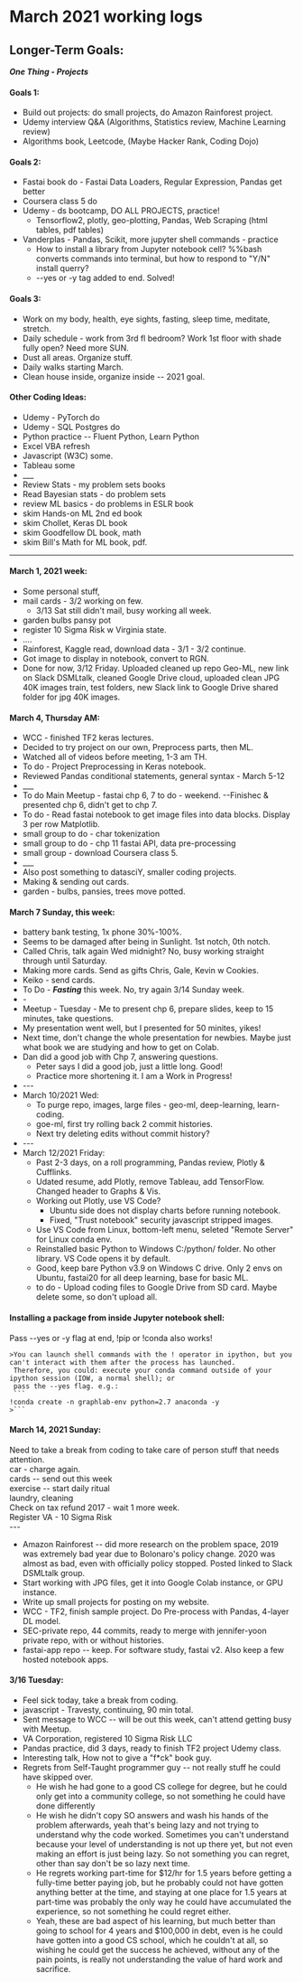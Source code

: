 # March 2021 working logs  

## Longer-Term Goals: 

***One Thing - Projects***  

#### Goals 1:  
  * Build out projects: do small projects, do Amazon Rainforest project.  
  * Udemy interview Q&A (Algorithms, Statistics review, Machine Learning review)  
  * Algorithms book, Leetcode, (Maybe Hacker Rank, Coding Dojo)  

#### Goals 2:  
  * Fastai book do - Fastai Data Loaders, Regular Expression, Pandas get better     
  * Coursera class 5 do
  * Udemy - ds bootcamp, DO ALL PROJECTS, practice!   
    - Tensorflow2, plotly, geo-plotting, Pandas, Web Scraping (html tables, pdf tables)    
  * Vanderplas - Pandas, Scikit, more jupyter shell commands - practice  
    - How to install a library from Jupyter notebook cell? %%bash converts commands into terminal, but how to respond to "Y/N" install querry?  
    - --yes or -y tag added to end. Solved!  
 
#### Goals 3:   
  * Work on my body, health, eye sights, fasting, sleep time, meditate, stretch.  
  * Daily schedule - work from 3rd fl bedroom? Work 1st floor with shade fully open? Need more SUN.   
  * Dust all areas. Organize stuff.  
  * Daily walks starting March.  
  * Clean house inside, organize inside -- 2021 goal.  
 
#### Other Coding Ideas:  
  * Udemy - PyTorch do 
  * Udemy - SQL Postgres do  
  * Python practice -- Fluent Python, Learn Python  
  * Excel VBA refresh
  * Javascript (W3C) some.  
  * Tableau some
  * \_\_\_   
  * Review Stats - my problem sets books  
  * Read Bayesian stats - do problem sets  
  * review ML basics - do problems in ESLR book  
  * skim Hands-on ML 2nd ed book  
  * skim Chollet, Keras DL book  
  * skim Goodfellow DL book, math  
  * skim Bill's Math for ML book, pdf.  
  
----   

#### March 1, 2021 week:  
 * Some personal stuff, 
 * mail cards - 3/2 working on few. 
    - 3/13 Sat still didn't mail, busy working all week.    
 * garden bulbs pansy pot
 * register 10 Sigma Risk w Virginia state.  
 * .... 
 * Rainforest, Kaggle read, download data - 3/1 - 3/2 continue. 
 * Got image to display in notebook, convert to RGN.  
 * Done for now, 3/12 Friday. Uploaded cleaned up repo Geo-ML, new link on Slack DSMLtalk, cleaned Google Drive cloud, uploaded clean JPG 40K images train, test folders, new Slack link to Google Drive shared folder for jpg 40K images.  

#### March 4, Thursday AM:  
 * WCC - finished TF2 keras lectures.  
 * Decided to try project on our own, Preprocess parts, then ML.  
 * Watched all of videos before meeting, 1-3 am TH.  
 * To do - Project Preprocessing in Keras notebook. 
 * Reviewed Pandas conditional statements, general syntax - March 5-12
 * \_\_\_  
 * To do Main Meetup - fastai chp 6, 7 to do - weekend. --Finishec & presented chp 6, didn't get to chp 7.   
 * To do - Read fastai notebook to get image files into data blocks.  Display 3 per row Matplotlib.
 * small group to do - char tokenization 
 * small group to do - chp 11 fastai API, data pre-processing
 * small group - download Coursera class 5.  
 * \_\_\_  
 * Also post something to datasciY, smaller coding projects.  
 * Making & sending out cards. 
 * garden - bulbs, pansies, trees move potted.  

#### March 7 Sunday, this week:  
 * battery bank testing, 1x phone 30%-100%.  
 * Seems to be damaged after being in Sunlight.  1st notch, 0th notch.  
 * Called Chris, talk again Wed midnight?  No, busy working straight through until Saturday. 
 * Making more cards.  Send as gifts Chris, Gale, Kevin w Cookies.  
 * Keiko - send cards.  
 * To Do - ***Fasting*** this week. No, try again 3/14 Sunday week.   
 * \-   
 * Meetup - Tuesday - Me to present chp 6, prepare slides, keep to 15 minutes, take questions.   
 * My presentation went well, but I presented for 50 minites, yikes!  
 * Next time, don't change the whole presentation for newbies. Maybe just what book we are studying and how to get on Colab.  
 * Dan did a good job with Chp 7, answering questions.  
   - Peter says I did a good job, just a little long.  Good!  
   - Practice more shortening it. I am a Work in Progress!    
 * \-\-\-    
 * March 10/2021 Wed:  
   - To purge repo, images, large files - geo-ml, deep-learning, learn-coding. 
   - goe-ml, first try rolling back 2 commit histories.  
   - Next try deleting edits without commit history?  
  * -\-\-  
  * March 12/2021 Friday:  
    - Past 2-3 days, on a roll programming, Pandas review, Plotly & Cufflinks. 
    - Udated resume, add Plotly, remove Tableau, add TensorFlow.  Changed header to Graphs & Vis.  
    - Working out Plotly, use VS Code?  
      - Ubuntu side does not display charts before running notebook.  
      - Fixed, "Trust notebook" security javascript stripped images.  
    - Use VS Code from Linux, bottom-left menu, seleted "Remote Server" for Linux conda env.  
    - Reinstalled basic Python to Windows C:/python/ folder.  No other library.  VS Code opens it by default.  
    - Good, keep bare Python v3.9 on Windows C drive. Only 2 envs on Ubuntu, fastai20 for all deep learning, base for basic ML.  
    - to do - Upload coding files to Google Drive from SD card.  Maybe delete some, so don't upload all.  

#### Installing a package from inside Jupyter notebook shell:  
Pass --yes or -y flag at end, !pip or !conda also works!  

    >You can launch shell commands with the ! operator in ipython, but you can't interact with them after the process has launched. 
     Therefore, you could: execute your conda command outside of your ipython session (IOW, a normal shell); or  
     pass the --yes flag. e.g.: 
     ``` 
    !conda create -n graphlab-env python=2.7 anaconda -y
    >```

#### March 14, 2021 Sunday:  

Need to take a break from coding to take care of person stuff that needs attention.  
car - charge again.  
cards -- send out this week  
exercise -- start daily ritual  
laundry, cleaning  
Check on tax refund 2017 - wait 1 more week.  
Register VA - 10 Sigma Risk  
\-\-\-  

 * Amazon Rainforest -- did more research on the problem space, 2019 was extremely bad year due to Bolonaro's policy change. 2020 was almost as bad, even with officially policy stopped. Posted linked to Slack DSMLtalk group.  
 * Start working with JPG files, get it into Google Colab instance, or GPU instance.  
 * Write up small projects for posting on my website.  
 * WCC - TF2, finish sample project.  Do Pre-process with Pandas, 4-layer DL model.  
 * SEC-private repo, 44 commits, ready to merge with jennifer-yoon private repo, with or without histories.  
 * fastai-app repo -- keep.  For software study, fastai v2.  Also keep a few hosted notebook apps.  

#### 3/16 Tuesday:  
 * Feel sick today, take a break from coding.  
 * javascript - Travesty, continuing, 90 min total.  
 * Sent message to WCC -- will be out this week, can't attend getting busy with Meetup.   
 * VA Corporation, registered 10 Sigma Risk LLC
 * Pandas practice, did 3 days, ready to finish TF2 project Udemy class.  
 * Interesting talk, How not to give a "f*ck" book guy.  
 * Regrets from Self-Taught programmer guy -- not really stuff he could have skipped over.  
   - He wish he had gone to a good CS college for degree, but he could only get into a community college, so not something he could have done differently  
   - He wish he didn't copy SO answers and wash his hands of the problem afterwards, yeah that's being lazy and not trying to understand why the code worked.  Sometimes you can't understand because your level of understanding is not up there yet, but not even making an effort is just being lazy.  So not something you can regret, other than say don't be so lazy next time.  
   - He regrets working part-time for $12/hr for 1.5 years before getting a fully-time better paying job, but he probably could not have gotten anything better at the time, and staying at one place for 1.5 years at part-time was probably the only way he could have accumulated the experience, so not something he could regret either.  
   - Yeah, these are bad aspect of his learning, but much better than going to school for 4 years and $100,000 in debt, even is he could have gotten into a good CS school, which he couldn't at all, so wishing he could get the success he achieved, without any of the pain points, is really not understanding the value of hard work and sacrifice. 
 
